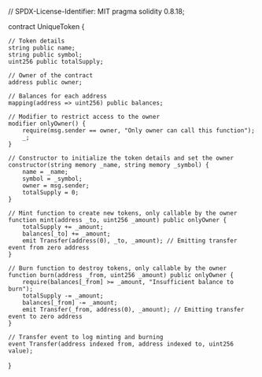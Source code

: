 // SPDX-License-Identifier: MIT
pragma solidity 0.8.18;


contract UniqueToken {

    // Token details
    string public name;
    string public symbol;
    uint256 public totalSupply;

    // Owner of the contract
    address public owner;

    // Balances for each address
    mapping(address => uint256) public balances;

    // Modifier to restrict access to the owner
    modifier onlyOwner() {
        require(msg.sender == owner, "Only owner can call this function");
        _;
    }

    // Constructor to initialize the token details and set the owner
    constructor(string memory _name, string memory _symbol) {
        name = _name;
        symbol = _symbol;
        owner = msg.sender;
        totalSupply = 0;
    }

    // Mint function to create new tokens, only callable by the owner
    function mint(address _to, uint256 _amount) public onlyOwner {
        totalSupply += _amount;
        balances[_to] += _amount;
        emit Transfer(address(0), _to, _amount); // Emitting transfer event from zero address
    }

    // Burn function to destroy tokens, only callable by the owner
    function burn(address _from, uint256 _amount) public onlyOwner {
        require(balances[_from] >= _amount, "Insufficient balance to burn");
        totalSupply -= _amount;
        balances[_from] -= _amount;
        emit Transfer(_from, address(0), _amount); // Emitting transfer event to zero address
    }

    // Transfer event to log minting and burning
    event Transfer(address indexed from, address indexed to, uint256 value);
}
